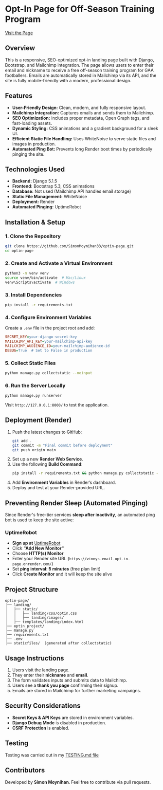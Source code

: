 # Opt-In Page for Off-Season Training Program

[Visit the Page](https://vinnys-email-opt-in-page.onrender.com/)

## Overview
This is a responsive, SEO-optimized opt-in landing page built with Django, Bootstrap, and Mailchimp integration. The page allows users to enter their email and nickname to receive a free off-season training program for GAA footballers. Emails are automatically stored in Mailchimp via its API, and the site is fully mobile-friendly with a modern, professional design.

## Features
- **User-Friendly Design:** Clean, modern, and fully responsive layout.
- **Mailchimp Integration:** Captures emails and sends them to Mailchimp.
- **SEO Optimization:** Includes proper metadata, Open Graph tags, and fast-loading assets.
- **Dynamic Styling:** CSS animations and a gradient background for a sleek UI.
- **Efficient Static File Handling:** Uses WhiteNoise to serve static files and images in production.
- **Automated Ping Bot:** Prevents long Render boot times by periodically pinging the site.

## Technologies Used
- **Backend:** Django 5.1.5
- **Frontend:** Bootstrap 5.3, CSS animations
- **Database:** Not used (Mailchimp API handles email storage)
- **Static File Management:** WhiteNoise
- **Deployment:** Render
- **Automated Pinging:** UptimeRobot

## Installation & Setup

### 1. Clone the Repository
```bash
git clone https://github.com/SimonMoynihan33/optin-page.git
cd optin-page
```

### 2. Create and Activate a Virtual Environment
```bash
python3 -m venv venv
source venv/bin/activate  # Mac/Linux
venv\Scripts\activate  # Windows
```

### 3. Install Dependencies
```bash
pip install -r requirements.txt
```

### 4. Configure Environment Variables
Create a `.env` file in the project root and add:
```ini
SECRET_KEY=your-django-secret-key
MAILCHIMP_API_KEY=your-mailchimp-api-key
MAILCHIMP_AUDIENCE_ID=your-mailchimp-audience-id
DEBUG=True  # Set to False in production
```

### 5. Collect Static Files
```bash
python manage.py collectstatic --noinput
```

### 6. Run the Server Locally
```bash
python manage.py runserver
```
Visit `http://127.0.0.1:8000/` to test the application.

## Deployment (Render)
1. Push the latest changes to GitHub:
   ```bash
   git add .
   git commit -m "Final commit before deployment"
   git push origin main
   ```
2. Set up a new **Render Web Service**.
3. Use the following **Build Command**:
   ```bash
   pip install -r requirements.txt && python manage.py collectstatic --noinput
   ```
4. Add **Environment Variables** in Render’s dashboard.
5. Deploy and test at your Render-provided URL.

## Preventing Render Sleep (Automated Pinging)
Since Render's free-tier services **sleep after inactivity**, an automated ping bot is used to keep the site active:

### **UptimeRobot**
- **Sign up at** [UptimeRobot](https://uptimerobot.com/)
- Click **"Add New Monitor"**
- Choose **HTTP(s) Monitor**
- Enter your Render site URL (`https://vinnys-email-opt-in-page.onrender.com/`)
- Set **ping interval: 5 minutes** (free plan limit)
- Click **Create Monitor** and it will keep the site alive

## Project Structure
```
optin-page/
│── landing/
│   ├── static/
│   │   ├── landing/css/optin.css
│   │   ├── landing/images/
│   ├── templates/landing/index.html
│── optin_project/
│── manage.py
│── requirements.txt
│── .env
│── staticfiles/  (generated after collectstatic)
```

## Usage Instructions
1. Users visit the landing page.
2. They enter their **nickname** and **email**.
3. The form validates inputs and submits data to Mailchimp.
4. Users see a **thank you page** confirming their signup.
5. Emails are stored in Mailchimp for further marketing campaigns.

## Security Considerations
- **Secret Keys & API Keys** are stored in environment variables.
- **Django Debug Mode** is disabled in production.
- **CSRF Protection** is enabled.

## Testing
Testing was carried out in my [TESTING.md file](/TESTING.md)

## Contributors
Developed by **Simon Moynihan**. Feel free to contribute via pull requests.
